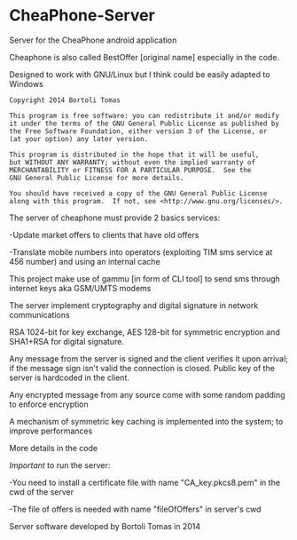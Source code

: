 # CheaPhone-Server
Server for the CheaPhone android application

Cheaphone is also called BestOffer [original name] especially in the code.


Designed to work with GNU/Linux but I think could be easily adapted to Windows

    Copyright 2014 Bortoli Tomas

    This program is free software: you can redistribute it and/or modify
    it under the terms of the GNU General Public License as published by
    the Free Software Foundation, either version 3 of the License, or
    (at your option) any later version.

    This program is distributed in the hope that it will be useful,
    but WITHOUT ANY WARRANTY; without even the implied warranty of
    MERCHANTABILITY or FITNESS FOR A PARTICULAR PURPOSE.  See the
    GNU General Public License for more details.

    You should have received a copy of the GNU General Public License
    along with this program.  If not, see <http://www.gnu.org/licenses/>.

The server of cheaphone must provide 2 basics services:

-Update market offers to clients that have old offers

-Translate mobile numbers into operators (exploiting TIM sms service at 456 number) and using an internal cache

This project make use of gammu [in form of CLI tool] to send sms through internet keys aka GSM/UMTS modems 


The server implement cryptography and digital signature in network communications

RSA 1024-bit for key exchange, AES 128-bit for symmetric encryption and SHA1+RSA for digital signature.

Any message from the server is signed and the client verifies it upon arrival; if the message sign isn't valid the connection is closed. Public key of the server is hardcoded in the client.

Any encrypted message from any source come with some random padding to enforce encryption

A mechanism of symmetric key caching is implemented into the system; to improve performances

More details in the code

*Important* to run the server:

-You need to install a certificate file with name "CA_key.pkcs8.pem" in the cwd of the server

-The file of offers is needed with name "fileOfOffers" in server's cwd


Server software developed by Bortoli Tomas in 2014
